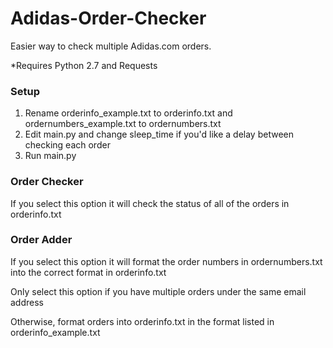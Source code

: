 # Adidas-Order-Checker

Easier way to check multiple Adidas.com orders.

*Requires Python 2.7 and Requests

### Setup

1. Rename orderinfo_example.txt to orderinfo.txt and ordernumbers_example.txt to ordernumbers.txt
2. Edit main.py and change sleep_time if you'd like a delay between checking each order
3. Run main.py

### Order Checker

If you select this option it will check the status of all of the orders in orderinfo.txt

### Order Adder

If you select this option it will format the order numbers in ordernumbers.txt into the correct format in orderinfo.txt

Only select this option if you have multiple orders under the same email address

Otherwise, format orders into orderinfo.txt in the format listed in orderinfo_example.txt
